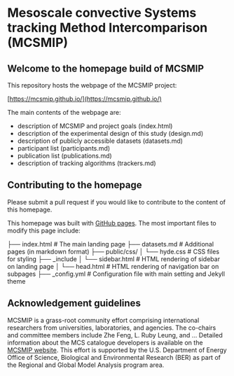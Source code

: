 # Mesoscale convective Systems tracking Method Intercomparison (MCSMIP)

## Welcome to the homepage build of MCSMIP

This repository hosts the webpage of the MCSMIP project: 

[https://mcsmip.github.io/](https://mcsmip.github.io/)

The main contents of the webpage are:
* description of MCSMIP and project goals (index.html)
* description of the experimental design of this study (design.md)
* description of publicly accessible datasets (datasets.md)
* participant list (participants.md)
* publication list (publications.md)
* description of tracking algorithms (trackers.md)

## Contributing to the homepage 

Please submit a pull request if you would like to contribute to the content of this homepage.

This homepage was built with [GitHub pages](https://docs.github.com/en/pages). The most important files to modify this page include: 

├── index.html          # The main landing page
├── datasets.md       # Additional pages (in markdown format)
├── public/css/
│   └── hyde.css        # CSS files for styling
├── _include
│   └── sidebar.html        # HTML rendering of sidebar on landing page
│   └── head.html        # HTML rendering of navigation bar on subpages
├── _config.yml         # Configuration file with main setting and Jekyll theme

## Acknowledgement guidelines 

MCSMIP is a grass-root community effort comprising international researchers from universities, laboratories, and agencies. The co-chairs and committee members include Zhe Feng, L. Ruby Leung, and ... Detailed information about the MCS catalogue developers is available on the [MCSMIP website](https://mcsmip.github.io/). This effort is supported by the U.S. Department of Energy Office of Science, Biological and Environmental Research (BER) as part of the Regional and Global Model Analysis program area. 